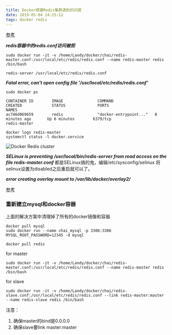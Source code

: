```yaml
---
title: Docker搭建Redis集群遇到的问题
date: 2019-05-04 14:25:12
tags: docker redis
---
```






[参考](https://lw900925.github.io/docker/docker-redis-cluster.html)

***redis容器中的redis.conf访问被拒***

```shell
sudo docker run -it -v /home/Landy/docker/chai/redis-master.conf:/usr/local/etc/redis/redis.conf --name redis-master redis /bin/bash
  
redis-server /usr/local/etc/redis/redis.conf
```
***Fatal error, can't open config file '/usr/local/etc/redis/redis.conf'***

```shell
sudo docker ps

CONTAINER ID        IMAGE               COMMAND                  CREATED             STATUS              PORTS                               NAMES
ac746d069659        redis               "docker-entrypoint..."   8 minutes ago       Up 6 minutes        6379/tcp                            redis-master

```

```shell
docker logs redis-master
systemctl status -l docker.service
```

![Docker Redis cluster](E:\workspace\notes\adobeattheworld.github.com\source\_posts\assets\dockerredis-0.png)

***SELinux is preventing /usr/local/bin/redis-server from read access on the file redis-master.conf***
都是SELinux搞的鬼，编辑/etc/sysconfig/selinux 将selinux设置为disabled之后重启就可以了。

***error creating overlay mount to /var/lib/docker/overlay2/***

[参考](https://colobu.com/2018/06/28/Error-response-from-daemon-error-creating-overlay-mount-to-var-lib-docker-overlay2/)

### 重新建立mysql和docker容器

上面的解决方案中清理掉了所有的docker镜像和容器
```shell
docker pull mysql
sudo docker run --name chai_mysql -p 3306:3306 MYSQL_ROOT_PASSWORD=12345 -d mysql
```
```shell
docker pull redis
```
for master
```shell
sudo docker run -it -v /home/Landy/docker/chai/redis-master.conf:/usr/local/etc/redis/redis.conf --name redis-master redis /bin/bash
```

for slave
```shell
sudo docker run -it -v /home/Landy/docker/chai/redis-slave.conf:/usr/local/etc/redis/redis.conf --link redis-master:master --name redis-slave redis /bin/bash
```
注意：
1.  确保master的bind是0.0.0.0
2.  确保slave要link master:master